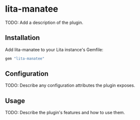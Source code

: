 # lita-manatee

TODO: Add a description of the plugin.

## Installation

Add lita-manatee to your Lita instance's Gemfile:

``` ruby
gem "lita-manatee"
```

## Configuration

TODO: Describe any configuration attributes the plugin exposes.

## Usage

TODO: Describe the plugin's features and how to use them.
